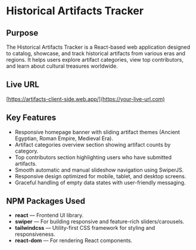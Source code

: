 # Historical Artifacts Tracker

## Purpose
The Historical Artifacts Tracker is a React-based web application designed to catalog, showcase, and track historical artifacts from various eras and regions. It helps users explore artifact categories, view top contributors, and learn about cultural treasures worldwide.

## Live URL
[https://artifacts-client-side.web.app/](https://your-live-url.com)  


## Key Features
- Responsive homepage banner with sliding artifact themes (Ancient Egyptian, Roman Empire, Medieval Era).
- Artifact categories overview section showing artifact counts by category.
- Top contributors section highlighting users who have submitted artifacts.
- Smooth automatic and manual slideshow navigation using SwiperJS.
- Responsive design optimized for mobile, tablet, and desktop screens.
- Graceful handling of empty data states with user-friendly messaging.

## NPM Packages Used
- **react** — Frontend UI library.
- **swiper** — For building responsive and feature-rich sliders/carousels.
- **tailwindcss** — Utility-first CSS framework for styling and responsiveness.
- **react-dom** — For rendering React components.

